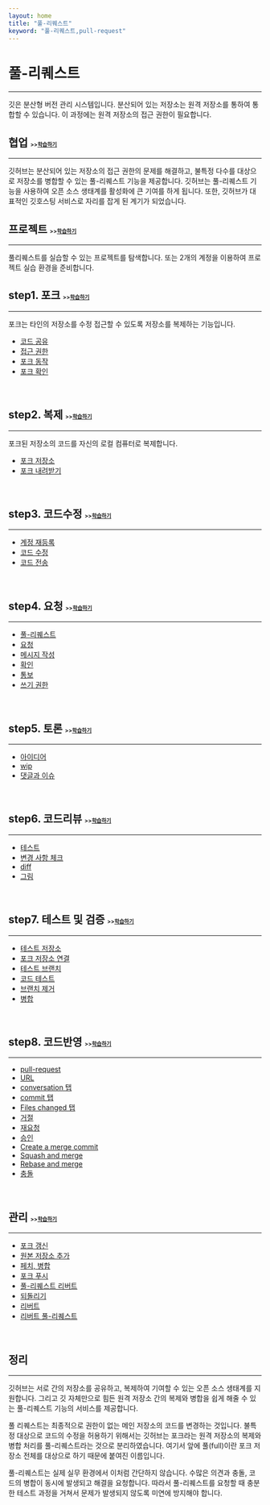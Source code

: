 ```yaml
---
layout: home
title: "풀-리퀘스트"
keyword: "풀-리퀘스트,pull-request"
---
```


# 풀-리퀘스트
<hr>
깃은 분산형 버전 관리 시스템입니다. 분산되어 있는 저장소는 원격 저장소를 통하여 통합할 수 있습니다. 
이 과정에는 원격 저장소의 접근 권한이 필요합니다.

<br>

<h2>협업
    <small style="font-size: 0.5em;">>><a href="collaboration">학습하기</a></small>
</h2>
<hr>
깃허브는 분산되어 있는 저장소의 접근 권한의 문제를 해결하고, 불특정 다수를 대상으로 저장소를 병합할 수 있는 풀-리퀘스트 기능을 제공합니다. 깃허브는 풀-리퀘스트 기능을 사용하여 오픈 소스 생태계를 활성화에 큰 기여를 하게 됩니다. 또한, 깃허브가 대표적인 깃호스팅 서비스로 자리를 잡게 된 계기가 되었습니다.  

<br>

<h2>프로젝트
    <small style="font-size: 0.5em;">>><a href="project">학습하기</a></small>
</h2>
<hr>
풀리퀘스트를 실습할 수 있는 프로젝트를 탐색합니다. 또는 2개의 계정을 이용하여 프로젝트 실습 환경을 준비합니다.  

<br>

<h2>step1. 포크
    <small style="font-size: 0.5em;">>><a href="fork">학습하기</a></small>
</h2>
<hr> 
포크는 타인의 저장소를 수정 접근할 수 있도록 저장소를 복제하는 기능입니다.

* [코드 공유](fork#1)
* [접근 권한](fork#2)
* [포크 동작](fork#3)
* [포크 확인](fork#4)

<br>

<h2>step2. 복제
    <small style="font-size: 0.5em;">>><a href="clone">학습하기</a></small>
</h2>
<hr> 
포크된 저장소의 코드를 자신의 로컬 컴퓨터로 복제합니다.

* [포크 저장소](clone#1)
* [포크 내려받기](clone#2)

<br>

<h2>step3. 코드수정
    <small style="font-size: 0.5em;">>><a href="code">학습하기</a></small>
</h2>
<hr> 

* [계정 재등록](code#1)
* [코드 수정](code#2)
* [코드 전송](code#3)

<br>

<h2>step4. 요청
    <small style="font-size: 0.5em;">>><a href="request">학습하기</a></small>
</h2>
<hr> 

* [풀-리퀘스트](request#1)
* [요청](request#2)
* [메시지 작성](request#3)
* [확인](request#4)
* [통보](request#5)
* [쓰기 권한](request#6)

<br>

<h2>step5. 토론
    <small style="font-size: 0.5em;">>><a href="discuss">학습하기</a></small>
</h2>
<hr> 

* [아이디어](discuss#1)
* [wip](discuss#2)
* [댓글과 이슈](discuss#3)

<br>

<h2>step6. 코드리뷰
    <small style="font-size: 0.5em;">>><a href="review">학습하기</a></small>
</h2>
<hr> 

* [테스트](review#1)
* [변경 사항 체크](review#2)
* [diff](review#3)
* [그림](review#4)

<br>

<h2>step7. 테스트 및 검증
    <small style="font-size: 0.5em;">>><a href="test">학습하기</a></small>
</h2>
<hr> 

* [테스트 저장소](test#1)
* [포크 저장소 연결](test#2)
* [테스트 브랜치](test#3)
* [코드 테스트](test#4)
* [브랜치 제거](test#5)
* [병합](test#6)

<br>

<h2>step8. 코드반영
    <small style="font-size: 0.5em;">>><a href="receive">학습하기</a></small>
</h2>
<hr> 

* [pull-request](receive#1)
* [URL](receive#2)
* [conversation 탭](receive#3)
* [commit 탭](receive#4)
* [Files changed 탭](receive#5)
* [거절](receive#6)
* [재요청](receive#7)
* [승인](receive#8)
* [Create a merge commit](receive#9)
* [Squash and merge](receive#10)
* [Rebase and merge](receive#11)
* [충돌](receive#12)

<br>

<h2>관리
    <small style="font-size: 0.5em;">>><a href="manage">학습하기</a></small>
</h2>
<hr> 

* [포크 갱신](manage#1)
* [원본 저장소 추가](manage#2)
* [페치, 병합](manage#3)
* [포크 푸시](manage#4)
* [풀-리퀘스트 리버트](manage#5)
* [되돌리기](manage#6)
* [리버트](manage#7)
* [리버트 풀-리퀘스트](manage#8)

<br>

## 정리
<hr>
깃허브는 서로 간의 저장소를 공유하고, 복제하여 기여할 수 있는 오픈 소스 생태계를 지원합니다. 그리고 깃 자체만으로 힘든 원격 저장소 간의 복제와 병합을 쉽게 해줄 수 있는 풀-리퀘스트 기능의 서비스를 제공합니다.  

풀 리퀘스트는 최종적으로 권한이 없는 메인 저장소의 코드를 변경하는 것입니다. 불특정 대상으로 코드의 수정을 허용하기 위해서는 깃허브는 포크라는 원격 저장소의 복제와 병합 처리를 풀-리퀘스트라는 것으로 분리하였습니다. 여기서 앞에 풀(full)이란 포크 저장소 전체를 대상으로 하기 때문에 붙여진 이름입니다.  

풀-리퀘스트는 실제 실무 환경에서 이처럼 간단하지 않습니다. 수많은 의견과 충돌, 코드의 병합이 동시에 발생되고 해결을 요청합니다. 따라서 풀-리퀘스트를 요청할 때 충분한 테스트 과정을 거쳐서 문제가 발생되지 않도록 미연에 방지해야 합니다.  

<br><br>